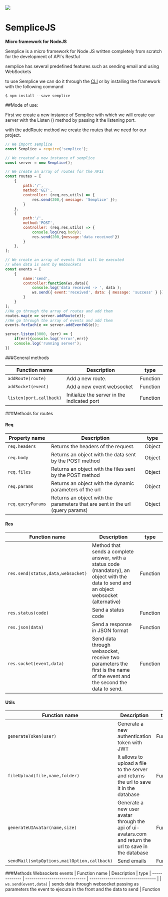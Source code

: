 ![](http://subirimagen.me/uploads/20190128131637.png)
# SempliceJS

**Micro framework for NodeJS**



Semplice is a micro framework for Node JS written completely from scratch for the development of API`s Restful

semplice has several predefined features such as sending email and using WebSockets

to use Semplice we can do it through the [CLI](https://www.npmjs.com/package/semplice-cli "CLI") or by installing the framework with the following command



`$ npm install --save semplice`



##Mode of use:

First we create a new instance of Semplice with which we will create our server with the Listen () method by passing it the listening port.

with the addRoute method we create the routes that we need for our project.


```javascript
// We import semplice
const Semplice = require('semplice');

// We created a new instance of semplice
const server = new Semplice();

// We create an array of routes for the APIs
const routes = [
	{
        path:'/',
        method:'GET',
        controller: (req,res,utils) => {
            res.send(200,{ message: 'Semplice' });
        }
    },
    {
        path:'/',
        method:'POST',
        controller: (req,res,utils) => {
            console.log(req.body);
			res.send(200,{message:'data received'})
        }
    },
];

// We create an array of events that will be executed 
// when data is sent by WebSockets
const events = [
	{
        name:'send',
        controller:function(ws,data){
            console.log('data received -> ', data );
            ws.send({ event:'received', data: { message: 'success' } });
        }
    }
];
//We go through the array of routes and add them
routes.map(e => server.addRoute(e));
//We go through the array of events and add them
events.forEach(e => server.addEventWS(e));

server.listen(3000, (err) => {
    if(err){console.log('error',err)}
    console.log('running server');
})

```


                    
###General methods
                    
| Function name | Description                    | type
| ------------- | ------------------------------ | --------------------------------- |
| `addRoute(route)`      | Add a new route.       | Function
| `addSocket(event)`   | Add a new event websocket    | Function
| `listen(port,callback)`   | Initialize the server in the indicated port    | Function

###Methods for routes

#### Req
| Property name | Description                    | type
| ------------- | ------------------------------ | --------------------------------- |
| `req.headers`      | Returns the headers of the request.       | Object
| `req.body`   | Returns an object with the data sent by the POST method    | Object
| `req.files`   | Returns an object with the files sent by the POST method    | Object
| `req.params`   | Returns an object with the dynamic parameters of the url    | Object
| `req.queryParams`   | Returns an object with the parameters that are sent in the url (query params)    | Object


#### Res
| Function name | Description                    | type
| ------------- | ------------------------------ | --------------------------------- |
| `res.send(status,data,websocket)`      |  Method that sends a complete answer, with a status code (mandatory), an object with the data to send and an object websocket (alternative)   | Function
| `res.status(code)`   | Send a status code    | Function
| `res.json(data)`   | Send a response in JSON format    | Function
| `res.socket(event,data)`   | Send data through websocket, receive two parameters the first is the name of the event and the second the data to send.   | Function

#### Utils
| Function name | Description                    | type
| ------------- | ------------------------------ | --------------------------------- |
| `generateToken(user)`      | Generate a new authentication token with JWT  | Function
| `fileUpload(file,name,folder)`   | It allows to upload a file to the server and returns the url to save it in the database  | Function
| `generateUIAvatar(name,size)`   | Generate a new user avatar through the api of ui-avatars.com and return the url to save in the database  | Function
| `sendMail(smtpOptions,mailOption,callback)`   | Send emails  | Function



###Methods Websockets events
| Function name | Description                    | type
| ------------- | ------------------------------ | --------------------------------- |
| `ws.send(event,data)` | sends data through websocket passing as parameters the event to ejecura in the front and the data to send  | Function
